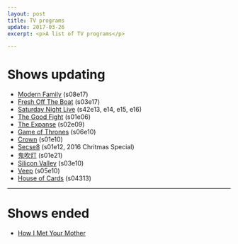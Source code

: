 ```yaml
---
layout: post
title: TV programs
update: 2017-03-26
excerpt: <p>A list of TV programs</p>

---
```


# Shows updating

* [Modern Family](http://www.imdb.com/title/tt1442437/) (s08e17)
* [Fresh Off The Boat](http://www.imdb.com/title/tt3551096/) (s03e17)
* [Saturday Night Live](http://www.imdb.com/title/tt0072562/) (s42e13, e14, e15, e16)
* [The Good Fight](http://www.imdb.com/title/tt5853176/) (s01e06)
* [The Expanse](http://www.imdb.com/title/tt3230854/) (s02e09)
* [Game of Thrones](http://www.imdb.com/title/tt0944947/) (s06e10)
* [Crown](http://www.imdb.com/title/tt4786824/) (s01e10)
* [Secse8](http://www.imdb.com/title/tt2431438/) (s01e12, 2016 Chritmas Special)
* [鬼吹灯](http://www.imdb.com/title/tt6413278/) (s01e21)
* [Silicon Valley](http://www.imdb.com/title/tt2575988/) (s03e10)
* [Veep](http://www.imdb.com/title/tt1759761) (s05e10)
* [House of Cards](http://www.imdb.com/title/tt1856010/) (s04313)

---

# Shows ended

* [How I Met Your Mother](http://www.imdb.com/title/tt0460649/)
